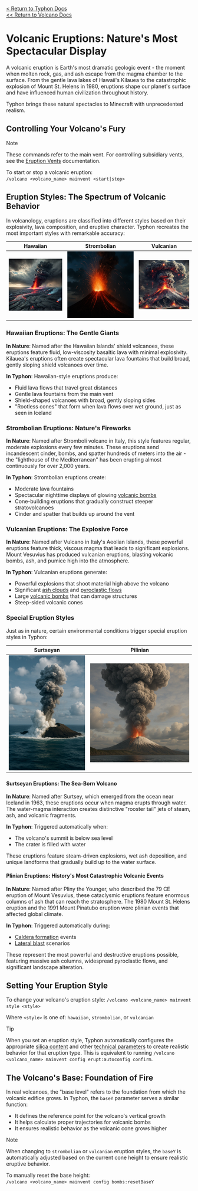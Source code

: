 [<  Return to Typhon Docs](/DOCS.md)  
[<< Return to Volcano Docs](./index.md)  

# Volcanic Eruptions: Nature's Most Spectacular Display

A volcanic eruption is Earth's most dramatic geologic event - the moment when molten rock, gas, and ash escape from the magma chamber to the surface. From the gentle lava lakes of Hawaii's Kilauea to the catastrophic explosion of Mount St. Helens in 1980, eruptions shape our planet's surface and have influenced human civilization throughout history.

Typhon brings these natural spectacles to Minecraft with unprecedented realism.

## Controlling Your Volcano's Fury

> [!NOTE]  
> These commands refer to the main vent. For controlling subsidiary vents, see the [Eruption Vents](./vents.md#commands) documentation.

To start or stop a volcanic eruption:  
`/volcano <volcano_name> mainvent <start|stop>`

## Eruption Styles: The Spectrum of Volcanic Behavior

In volcanology, eruptions are classified into different styles based on their explosivity, lava composition, and eruptive character. Typhon recreates the most important styles with remarkable accuracy:

| Hawaiian | Strombolian | Vulcanian |
|:--------:|:-----------:|:---------:|
| ![Hawaiian](/.github/docs/volcano/assets/hawaiian.png) | ![Strombolian](/.github/docs/volcano/assets/strombolian.png) | ![Vulcanian](/.github/docs/volcano/assets/vulcanian.png) |

### Hawaiian Eruptions: The Gentle Giants

**In Nature**: Named after the Hawaiian Islands' shield volcanoes, these eruptions feature fluid, low-viscosity basaltic lava with minimal explosivity. Kilauea's eruptions often create spectacular lava fountains that build broad, gently sloping shield volcanoes over time.

**In Typhon**: Hawaiian-style eruptions produce:
- Fluid lava flows that travel great distances
- Gentle lava fountains from the main vent
- Shield-shaped volcanoes with broad, gently sloping sides
- "Rootless cones" that form when lava flows over wet ground, just as seen in Iceland

### Strombolian Eruptions: Nature's Fireworks

**In Nature**: Named after Stromboli volcano in Italy, this style features regular, moderate explosions every few minutes. These eruptions send incandescent cinder, bombs, and spatter hundreds of meters into the air - the "lighthouse of the Mediterranean" has been erupting almost continuously for over 2,000 years.

**In Typhon**: Strombolian eruptions create:
- Moderate lava fountains
- Spectacular nighttime displays of glowing [volcanic bombs](bombs.md)
- Cone-building eruptions that gradually construct steeper stratovolcanoes
- Cinder and spatter that builds up around the vent

### Vulcanian Eruptions: The Explosive Force

**In Nature**: Named after Vulcano in Italy's Aeolian Islands, these powerful eruptions feature thick, viscous magma that leads to significant explosions. Mount Vesuvius has produced vulcanian eruptions, blasting volcanic bombs, ash, and pumice high into the atmosphere.

**In Typhon**: Vulcanian eruptions generate:
- Powerful explosions that shoot material high above the volcano
- Significant [ash clouds](ash.md#ash-plumes) and [pyroclastic flows](ash.md#pyroclastic-flows)
- Large [volcanic bombs](bombs.md) that can damage structures
- Steep-sided volcanic cones

### Special Eruption Styles

Just as in nature, certain environmental conditions trigger special eruption styles in Typhon:

| Surtseyan | Pilinian |
|:--------:|:-----------:|
| ![Surtseyan](/.github/docs/volcano/assets/surtseyan.png) | ![Pilinian](/.github/docs/volcano/assets/pilinian.png) |


#### Surtseyan Eruptions: The Sea-Born Volcano

**In Nature**: Named after Surtsey, which emerged from the ocean near Iceland in 1963, these eruptions occur when magma erupts through water. The water-magma interaction creates distinctive "rooster tail" jets of steam, ash, and volcanic fragments.

**In Typhon**: Triggered automatically when:
- The volcano's summit is below sea level
- The crater is filled with water

These eruptions feature steam-driven explosions, wet ash deposition, and unique landforms that gradually build up to the water surface.

#### Plinian Eruptions: History's Most Catastrophic Volcanic Events

**In Nature**: Named after Pliny the Younger, who described the 79 CE eruption of Mount Vesuvius, these cataclysmic eruptions feature enormous columns of ash that can reach the stratosphere. The 1980 Mount St. Helens eruption and the 1991 Mount Pinatubo eruption were plinian events that affected global climate.

**In Typhon**: Triggered automatically during:
- [Caldera formation](./caldera.md) events
- [Lateral blast](./lateral_blast.md) scenarios

These represent the most powerful and destructive eruptions possible, featuring massive ash columns, widespread pyroclastic flows, and significant landscape alteration.

## Setting Your Eruption Style

To change your volcano's eruption style:
`/volcano <volcano_name> mainvent style <style>`  

Where `<style>` is one of: `hawaiian`, `strombolian`, or `vulcanian`

> [!TIP]  
> When you set an eruption style, Typhon automatically configures the appropriate [silica content](./lava.md#silica-content) and other [technical parameters](./config_nodes.md) to create realistic behavior for that eruption type. This is equivalent to running `/volcano <volcano_name> mainvent config erupt:autoconfig confirm`.

## The Volcano's Base: Foundation of Fire

In real volcanoes, the "base level" refers to the foundation from which the volcanic edifice grows. In Typhon, the `baseY` parameter serves a similar function:

- It defines the reference point for the volcano's vertical growth
- It helps calculate proper trajectories for volcanic bombs
- It ensures realistic behavior as the volcanic cone grows higher

> [!NOTE]  
> When changing to `strombolian` or `vulcanian` eruption styles, the `baseY` is automatically adjusted based on the current cone height to ensure realistic eruptive behavior.

To manually reset the base height:  
`/volcano <volcano_name> mainvent config bombs:resetBaseY`
